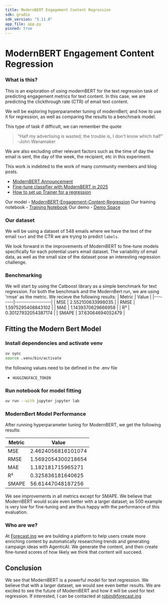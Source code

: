 ```yaml
---
title: ModernBERT Engagement Content Regression
sdk: gradio
sdk_version: "5.11.0"
app_file: app.py
pinned: true
---
```


# ModernBERT Engagement Content Regression
### What is this?

This is an exploration of using modernBERT for the text regression task of predicting engagement metrics for text content. In this case, we are predicting the clickthrough rate (CTR) of email text content.

We will be exploring hyperparameter tuning of modernBert; and how to use it for regression, as well as comparing the results to a benchmark model.

This type of task if difficult, we can remember the quote
> “Half my advertising is wasted; the trouble is, I don't know which half”
> -John Wanamaker

We are also excluding other relevant factors such as the time of day the email is sent, the day of the week, the recipient, etc in this experiment.

This work is indebted to the work of many community members and blog posts.
- [ModernBERT Announcement](https://huggingface.co/blog/modernbert)
- [Fine-tune classifier with ModernBERT in 2025](https://www.philschmid.de/fine-tune-modern-bert-in-2025)
- [How to set up Trainer for a regression](https://discuss.huggingface.co/t/how-to-set-up-trainer-for-a-regression/12994)


Our model - [ModernBERT-Engagement-Content-Regression](https://huggingface.co/Forecast-ing/modernBERT-content-regression)
Our training notebook - [Training Notebook](https://github.com/Forecast-ing/modernbert-content-regression/blob/main/model_training.ipynb)
Our demo - [Demo Space](https://huggingface.co/spaces/Forecast-ing/modernbert-content-regression)

### Our dataset
We will be using a dataset of 548 emails where we have the text of the email `text` and the CTR we are trying to predict `labels`.

We look forward in the improvements of ModernBERT to fine-tune models specifically for each potential users email dataset. The variability of email data, as well as the small size of the dataset pose an interesting regression challenge.

### Benchmarking
We will start by using the Catboost library as a simple benchmark for text regression. For both the benchmark and the ModernBert run, we are using 'rmse' as the metric.
We recieve the following results:
| Metric | Value            |
|--------|------------------|
| MSE    | 2.552100633998035 |
| RMSE   | 1.5975295408843102 |
| MAE    | 1.1439370629666958 |
| R²     | 0.30127932054387174 |
| SMAPE  | 37.63064694052479 |

## Fitting the Modern Bert Model

### Install dependencies and activate venv
```bash
uv sync
source .venv/bin/activate
```
the following values need to be defined in the .env file
- `HUGGINGFACE_TOKEN`

### Run notebook for model fitting

```bash
uv run --with jupyter jupyter lab
```

### ModernBert Model Performance
After running hyperparameter tuning for ModernBERT, we get the following results:

| Metric | Value            |
|--------|------------------|
| MSE    | 2.4624056816101074 |
| RMSE   | 1.5692054300218654 |
| MAE    | 1.182181715965271 |
| R²     | 0.325836181640625 |
| SMAPE  | 56.61447048187256 |

We see improvements in all metrics except for SMAPE. We believe that ModernBERT would scale even better with a larger dataset; as 500 example is very low for fine-tuning and are thus happy with the performance of this evaluation.

### Who are we?
At [Forecast.ing](https://forecast.ing) we are building a platform to help users create more enriching content by automatically researching trends and generating campaign ideas with AgenticAI. 
We generate the content, and then create fine-tuned scores of how likely we think that content will succeed.

## Conclusion
We see that ModernBERT is a powerful model for text regression. We believe that with a larger dataset, we would see even better results. We are excited to see the future of ModernBERT and how it will be used for text regression.
If interested, I can be contacted at robin@forecast.ing
